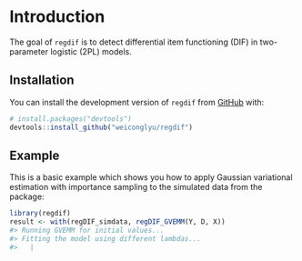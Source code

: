
<!-- README.md is generated from README.Rmd. Please edit that file -->

# Introduction

The goal of `regdif` is to detect differential item functioning (DIF) in
two-parameter logistic (2PL) models.

## Installation

You can install the development version of `regdif` from
[GitHub](https://github.com/) with:

``` r
# install.packages("devtools")
devtools::install_github("weiconglyu/regdif")
```

## Example

This is a basic example which shows you how to apply Gaussian
variational estimation with importance sampling to the simulated data
from the package:

``` r
library(regdif)
result <- with(regDIF_simdata, regDIF_GVEMM(Y, D, X))
#> Running GVEMM for initial values...
#> Fitting the model using different lambdas...
#>   |                                                                              |                                                                      |   0%  |                                                                              |============                                                          |  17%  |                                                                              |=======================                                               |  33%  |                                                                              |===================================                                   |  50%  |                                                                              |===============================================                       |  67%  |                                                                              |==========================================================            |  83%  |                                                                              |======================================================================| 100%
```
